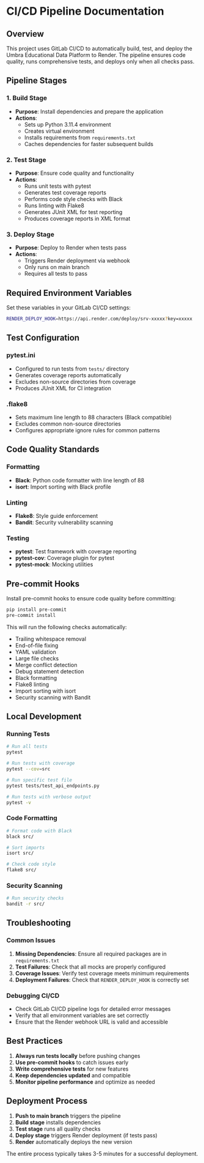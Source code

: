 # CI/CD Pipeline Documentation

## Overview

This project uses GitLab CI/CD to automatically build, test, and deploy the Umbra Educational Data Platform to Render. The pipeline ensures code quality, runs comprehensive tests, and deploys only when all checks pass.

## Pipeline Stages

### 1. Build Stage
- **Purpose**: Install dependencies and prepare the application
- **Actions**:
  - Sets up Python 3.11.4 environment
  - Creates virtual environment
  - Installs requirements from `requirements.txt`
  - Caches dependencies for faster subsequent builds

### 2. Test Stage
- **Purpose**: Ensure code quality and functionality
- **Actions**:
  - Runs unit tests with pytest
  - Generates test coverage reports
  - Performs code style checks with Black
  - Runs linting with Flake8
  - Generates JUnit XML for test reporting
  - Produces coverage reports in XML format

### 3. Deploy Stage
- **Purpose**: Deploy to Render when tests pass
- **Actions**:
  - Triggers Render deployment via webhook
  - Only runs on main branch
  - Requires all tests to pass

## Required Environment Variables

Set these variables in your GitLab CI/CD settings:

```bash
RENDER_DEPLOY_HOOK=https://api.render.com/deploy/srv-xxxxx?key=xxxxx
```

## Test Configuration

### pytest.ini
- Configured to run tests from `tests/` directory
- Generates coverage reports automatically
- Excludes non-source directories from coverage
- Produces JUnit XML for CI integration

### .flake8
- Sets maximum line length to 88 characters (Black compatible)
- Excludes common non-source directories
- Configures appropriate ignore rules for common patterns

## Code Quality Standards

### Formatting
- **Black**: Python code formatter with line length of 88
- **isort**: Import sorting with Black profile

### Linting
- **Flake8**: Style guide enforcement
- **Bandit**: Security vulnerability scanning

### Testing
- **pytest**: Test framework with coverage reporting
- **pytest-cov**: Coverage plugin for pytest
- **pytest-mock**: Mocking utilities

## Pre-commit Hooks

Install pre-commit hooks to ensure code quality before committing:

```bash
pip install pre-commit
pre-commit install
```

This will run the following checks automatically:
- Trailing whitespace removal
- End-of-file fixing
- YAML validation
- Large file checks
- Merge conflict detection
- Debug statement detection
- Black formatting
- Flake8 linting
- Import sorting with isort
- Security scanning with Bandit

## Local Development

### Running Tests
```bash
# Run all tests
pytest

# Run tests with coverage
pytest --cov=src

# Run specific test file
pytest tests/test_api_endpoints.py

# Run tests with verbose output
pytest -v
```

### Code Formatting
```bash
# Format code with Black
black src/

# Sort imports
isort src/

# Check code style
flake8 src/
```

### Security Scanning
```bash
# Run security checks
bandit -r src/
```

## Troubleshooting

### Common Issues

1. **Missing Dependencies**: Ensure all required packages are in `requirements.txt`
2. **Test Failures**: Check that all mocks are properly configured
3. **Coverage Issues**: Verify test coverage meets minimum requirements
4. **Deployment Failures**: Check that `RENDER_DEPLOY_HOOK` is correctly set

### Debugging CI/CD

- Check GitLab CI/CD pipeline logs for detailed error messages
- Verify that all environment variables are set correctly
- Ensure that the Render webhook URL is valid and accessible

## Best Practices

1. **Always run tests locally** before pushing changes
2. **Use pre-commit hooks** to catch issues early
3. **Write comprehensive tests** for new features
4. **Keep dependencies updated** and compatible
5. **Monitor pipeline performance** and optimize as needed

## Deployment Process

1. **Push to main branch** triggers the pipeline
2. **Build stage** installs dependencies
3. **Test stage** runs all quality checks
4. **Deploy stage** triggers Render deployment (if tests pass)
5. **Render** automatically deploys the new version

The entire process typically takes 3-5 minutes for a successful deployment.
